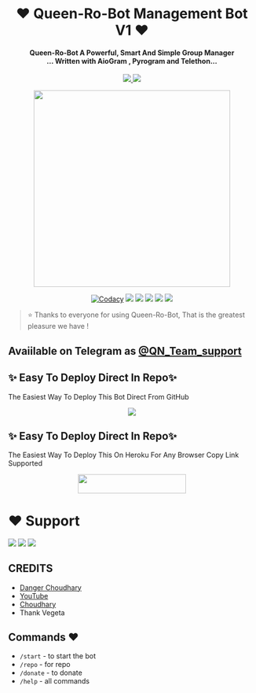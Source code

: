 
<h1 align="center"><b>❤️ Queen-Ro-Bot Management Bot V1 ❤️</b></h1>

<h4 align="center"> Queen-Ro-Bot A Powerful, Smart And Simple Group Manager <br> ... Written with AioGram , Pyrogram and Telethon...</h4>
<p align='center'>
  <a href="https://www.python.org/" alt="made-with-python"> <img src="https://img.shields.io/badge/Made%20with-Python-1f425f.svg?style=flat-square&logo=python&color=blue" /> </a>
  <a href="https://github.com/Dangerop/Queen-Ro-Bot/graphs/commit-activity" alt="Maintenance"> <img src="https://img.shields.io/badge/Maintained%3F-yes-green.svg?style=flat-square" /> </a>
</p>

<p align="center"><a href="https://t.me/D4nGeR_0pBolte"><img src="https://telegra.ph/file/d6bff06069b4ff72c12ee.jpg" width="400"></a></p>

<p align="center">
    <a href="https://app.codacy.com/manual/Dangerop/Queen-Ro-Bot/dashboard"> <img src="https://img.shields.io/codacy/grade/4d58f2a402b54aed8a7d95f7add45a81?color=brightgreen&logo=codacy&logoColor=green&style=for-the-badge" alt="Codacy" /></a>
    <a href="https://github.com/Dangerop/Queen-Ro-Bot"> <img src="https://img.shields.io/github/repo-size/Dangerop/Queen-Ro-Bot?color=orange&logo=github&logoColor=green&style=for-the-badge" /></a>
    <a href="https://github.com/Dangerop/Queen-Ro-Bot/commits/prince"> <img src="https://img.shields.io/github/last-commit/TheTeamAlexa/AlexaRobot-1.0?color=brown&logo=github&logoColor=green&style=for-the-badge" /></a>
    <a href="https://github.com/Dangerop/Queen-Ro-Bot/issues"> <img src="https://img.shields.io/github/issues/Dangerop/Queen-Ro-Bot?color=blueviolet&logo=github&logoColor=green&style=for-the-badge" /></a>
    <a href="https://github.com/Dangerop/Queen-Ro-Bot/network/members"> <img src="https://img.shields.io/github/forks/Dangerop/Queen-Ro-Bot?color=red&logo=github&logoColor=green&style=for-the-badge" /></a>  
    <a href="https://pypi.org/project/Telethon/"> <img src="https://img.shields.io/pypi/v/telethon?color=yellow&label=telethon&logo=python&logoColor=green&style=for-the-badge" /></a>
</p>

> ⭐️ Thanks to everyone for using Queen-Ro-Bot, That is the greatest pleasure we have !

## Avaiilable on Telegram as [@QN_Team_support](https://t.me/Queen_Ro_bot)

## ✨ Easy To Deploy Direct In Repo✨

The Easiest Way To Deploy This Bot Direct From GitHub

<p align="center"><a href="https://heroku.com/deploy"><img src="https://www.herokucdn.com/deploy/button.svg"></a>

## ✨ Easy To Deploy Direct In Repo✨

The Easiest Way To Deploy This On Heroku For Any Browser Copy Link Supported

<p align="center"><a href="https://heroku.com/deploy?template=https://github.com/Dangerop/Queen-Ro-Bot"> <img src="https://img.shields.io/badge/Deploy%20To%20Heroku-black?style=for-the-badge&logo=heroku" width="220" height="38.45"/></a></p>
 
 
# ❤️ Support
<a href="https://t.me/QN_Team_support"><img src="https://img.shields.io/badge/Join-Telegram%20Channel-red.svg?logo=Telegram"></a>
<a href="https://t.me/ABOUT_CHOUDHARY"><img src="https://img.shields.io/badge/Join-Telegram%20Group-blue.svg?logo=telegram"></a>
<a href="https://t.me/QN_Bot_Updates"><img src="https://img.shields.io/badge/Give-Me%20Heart-blue.svg?logo=telegram"></a>


## CREDITS

- [Danger Choudhary](https://t.me/ABOUT_CHOUDHARY)
- [YouTube](https://www.youtube.com/c/JankariKiDuniya)
- [Choudhary](https://t.me/D4nGeR_0pBolte)
- Thank Vegeta

## Commands ❤️

- `/start` - to start the bot
- `/repo` - for repo
- `/donate` - to donate
- `/help` - all commands
